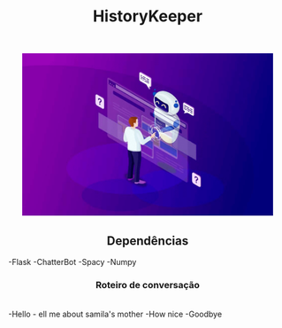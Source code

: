 <h1 align="center">HistoryKeeper</h1>
<br>
<p align="center"><img src="./assets/chatbot.png" width="90%" height="90%"/></p>

<h2 align="center">Dependências</h2>
	-Flask
	-ChatterBot
	-Spacy
	-Numpy

<h3 align="center">Roteiro de conversação</h3>
<br>
	-Hello
	- ell me about samila's mother
	-How nice
	-Goodbye
